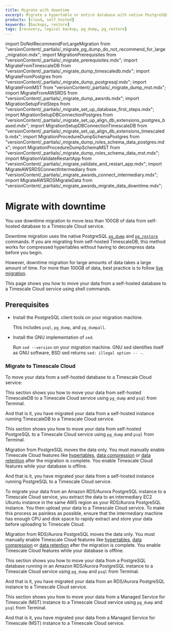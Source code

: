 ```yaml
---
title: Migrate with downtime
excerpt: Migrate a hypertable or entire database with native PostgreSQL commands
products: [cloud, self_hosted]
keywords: [backups, restore]
tags: [recovery, logical backup, pg_dump, pg_restore]
---
```


import DoNotRecommendForLargeMigration from "versionContent/_partials/_migrate_pg_dump_do_not_recommend_for_large_migration.mdx";
import MigrationPrerequisites from "versionContent/_partials/_migrate_prerequisites.mdx";
import MigrateFromTimescaleDB from "versionContent/_partials/_migrate_dump_timescaledb.mdx";
import MigrateFromPostgres from "versionContent/_partials/_migrate_dump_postgresql.mdx";
import MigrateFromMST from "versionContent/_partials/_migrate_dump_mst.mdx";
import MigrateFromAWSRDS from "versionContent/_partials/_migrate_dump_awsrds.mdx";
import MigrationSetupFirstSteps from "versionContent/_partials/_migrate_set_up_database_first_steps.mdx";
import MigrationSetupDBConnectionPostgres from "versionContent/_partials/_migrate_set_up_align_db_extensions_postgres_based.mdx";
import MigrationSetupDBConnectionTimescaleDB from "versionContent/_partials/_migrate_set_up_align_db_extensions_timescaledb.mdx";
import MigrationProcedureDumpSchemaPostgres from "versionContent/_partials/_migrate_dump_roles_schema_data_postgres.mdx";
import MigrationProcedureDumpSchemaMST from "versionContent/_partials/_migrate_dump_roles_schema_data_mst.mdx";
import MigrationValidateRestartApp from "versionContent/_partials/_migrate_validate_and_restart_app.mdx";
import MigrateAWSRDSConnectIntermediary from "versionContent/_partials/_migrate_awsrds_connect_intermediary.mdx";
import MigrateAWSRDSMigrateData from "versionContent/_partials/_migrate_awsrds_migrate_data_downtime.mdx";


# Migrate with downtime

You use downtime migration to move less than 100GB of data from self-hosted database to a Timescale Cloud 
service.


Downtime migration uses the native PostgreSQL [`pg_dump`][pg_dump] and [`pg_restore`][pg_restore] commands. 
If you are migrating from self-hosted TimescaleDB, this method works for compressed hypertables without having 
to decompress data before you begin. 

<DoNotRecommendForLargeMigration />

However, downtime migration for large amounts of data takes a large amount of time. For more than 100GB of data, best
practice is to follow [live migration].

This page shows you how to move your data from a self-hosted database to a Timescale Cloud service using 
shell commands.

## Prerequisites

<MigrationPrerequisites />


- Install the PostgreSQL client tools on your migration machine. 

  This includes `psql`, `pg_dump`, and `pg_dumpall`. 

- Install the GNU implementation of `sed`.

  Run `sed --version` on your migration machine. GNU sed identifies itself 
  as GNU software, BSD sed returns `sed: illegal option -- -`.


### Migrate to Timescale Cloud

To move your data from a self-hosted database to a Timescale Cloud service:

<Tabs label="Migrate with downtime">

<Tab title="From TimescaleDB">

This section shows you how to move your data from self-hosted TimescaleDB to a Timescale Cloud service 
using `pg_dump` and `psql` from Terminal.

<MigrateFromTimescaleDB />

And that is it, you have migrated your data from a self-hosted instance running TimescaleDB to a Timescale Cloud service. 

</Tab>
<Tab title="From PostgreSQL">

This section shows you how to move your data from self-hosted PostgreSQL to a Timescale Cloud service
using `pg_dump` and `psql` from Terminal.

Migration from PostgreSQL moves the data only. You must manually enable Timescale Cloud features like
[hypertables][about-hypertables], [data compression][data-compression] or [data retention][data-retention] after the migration is complete. You enable Timescale Cloud 
features while your database is offline.


<MigrateFromPostgres />


And that is it, you have migrated your data from a self-hosted instance running PostgreSQL to a Timescale Cloud service.

</Tab>

<Tab title="From AWS RDS/Aurora">

To migrate your data from an Amazon RDS/Aurora PostgreSQL instance to a Timescale Cloud service, you extract the data to an intermediary 
EC2 Ubuntu instance in the same AWS region as your RDS/Aurora PostgreSQL instance. You then upload your data to a Timescale Cloud service. 
To make this process as painless as possible, ensure that the intermediary machine has enough CPU and disk space to 
rapidy extract and store your data before uploading to Timescale Cloud.  

Migration from RDS/Aurora PostgreSQL moves the data only. You must manually enable Timescale Cloud features like
[hypertables][about-hypertables], [data compression][data-compression] or [data retention][data-retention] after the migration is complete. You enable Timescale Cloud
features while your database is offline.

This section shows you how to move your data from a PostgreSQL database running in an Amazon RDS/Aurora PostgreSQL instance to a 
Timescale Cloud service using `pg_dump` and `psql` from Terminal.


<MigrateFromAWSRDS />

And that is it, you have migrated your data from an RDS/Aurora PostgreSQL instance to a Timescale Cloud service.

</Tab>


<Tab title="From MST">

This section shows you how to move your data from a Managed Service for Timescale (MST) instance to a 
Timescale Cloud service using `pg_dump` and `psql` from Terminal.

<MigrateFromMST />

And that is it, you have migrated your data from a Managed Service for Timescale (MST) instance to a Timescale Cloud service.


</Tab>

</Tabs>



[list of compatible extensions]: /use-timescale/:currentVersion:/extensions/
[pg_dump]: https://www.postgresql.org/docs/current/app-pgdump.html
[pg_restore]: https://www.postgresql.org/docs/current/app-pgrestore.html
[migrate-from-timescaledb]: /ingest-and-migrate/:currentVersion:/pg-dump-and-restore/#migrate-from-timescaledb-using-pg_dumprestore
[migrate-from-postgresql]: /ingest-and-migrate/:currentVersion:/pg-dump-and-restore/#migrate-from-postgresql-using-pg_dumprestore
[dumping-with-concurrency]: /ingest-and-migrate/:currentVersion:/troubleshooting/#dumping-with-concurrency
[restoring-with-concurrency]: /ingest-and-migrate/:currentVersion:/troubleshooting/#restoring-with-concurrency 
[long-running-pgdump]: /ingest-and-migrate/:currentVersion:/troubleshooting/#dumping-and-locks
[Upgrade TimescaleDB]: https://docs.timescale.com/self-hosted/latest/upgrades/
[timescaledb_pre_restore]: /api/:currentVersion:/administration/#timescaledb_post_restore
[timescaledb_post_restore]: /api/:currentVersion:/administration/#timescaledb_post_restore
[about-hypertables]: /use-timescale/:currentVersion:/hypertables/about-hypertables/
[data-compression]: /use-timescale/:currentVersion:/compression/about-compression/
[data-retention]: /use-timescale/:currentVersion:/data-retention/about-data-retention/
[live migration]: /ingest-and-migrate/:currentVersion:/live-migration
[space-partitioning]: /use-timescale/:currentVersion:/hypertables/about-hypertables#space-partitioning
